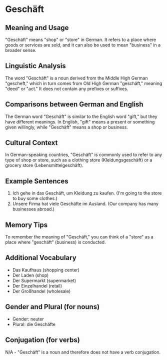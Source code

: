 # Geschäft
## Meaning and Usage
"Geschäft" means "shop" or "store" in German. It refers to a place where goods or services are sold, and it can also be used to mean "business" in a broader sense.

## Linguistic Analysis
The word "Geschäft" is a noun derived from the Middle High German "gescheft," which in turn comes from Old High German "geschäft," meaning "deed" or "act." It does not contain any prefixes or suffixes.

## Comparisons between German and English
The German word "Geschäft" is similar to the English word "gift," but they have different meanings. In English, "gift" means a present or something given willingly, while "Geschäft" means a shop or business.

## Cultural Context
In German-speaking countries, "Geschäft" is commonly used to refer to any type of shop or store, such as a clothing store (Kleidungsgeschäft) or a grocery store (Lebensmittelgeschäft).

## Example Sentences
1. Ich gehe in das Geschäft, um Kleidung zu kaufen. (I'm going to the store to buy some clothes.)
2. Unsere Firma hat viele Geschäfte im Ausland. (Our company has many businesses abroad.)

## Memory Tips
To remember the meaning of "Geschäft," you can think of a "store" as a place where "geschäft" (business) is conducted.

## Additional Vocabulary
- Das Kaufhaus (shopping center)
- Der Laden (shop)
- Der Supermarkt (supermarket)
- Der Einzelhandel (retail)
- Der Großhandel (wholesale)

## Gender and Plural (for nouns)
- Gender: neuter
- Plural: die Geschäfte

## Conjugation (for verbs)
N/A - "Geschäft" is a noun and therefore does not have a verb conjugation.